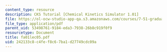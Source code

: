 ```yaml
---
content_type: resource
description: CKS Tutorial [Chemical Kinetics Simulator 1.01]
file: https://ol-ocw-studio-app-qa.s3.amazonaws.com/courses/7-51-graduate-biochemistry-fall-2001/242133c8c4fef8c67ba1d27749cdc09a_fa01lec05.pdf
file_type: application/pdf
parent_uid: 53498761-9184-eda3-7938-26b8c919f0f9
resourcetype: Document
title: fa01lec05.pdf
uid: 242133c8-c4fe-f8c6-7ba1-d27749cdc09a
---
```

